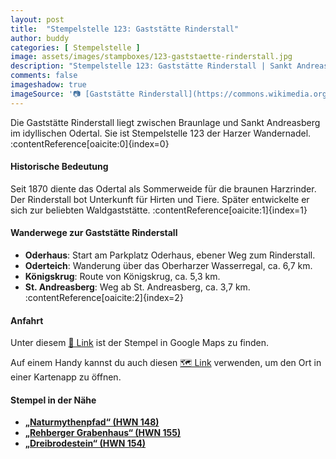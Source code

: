 ```yaml
---
layout: post
title:  "Stempelstelle 123: Gaststätte Rinderstall"
author: buddy
categories: [ Stempelstelle ]
image: assets/images/stampboxes/123-gaststaette-rinderstall.jpg
description: "Stempelstelle 123: Gaststätte Rinderstall | Sankt Andreasberg"
comments: false
imageshadow: true
imageSource: '📷 [Gaststätte Rinderstall](https://commons.wikimedia.org/wiki/File:Gastst%C3%A4tte_Rinderstall.jpg) von <a href="//commons.wikimedia.org/wiki/User:B.Thomas95" title="User:B.Thomas95">Thomas Binder</a> unter Lizenz [CC BY-SA 4.0](https://creativecommons.org/licenses/by-sa/4.0)'
---
```


Die Gaststätte Rinderstall liegt zwischen Braunlage und Sankt Andreasberg im idyllischen Odertal. Sie ist Stempelstelle 123 der Harzer Wandernadel. :contentReference[oaicite:0]{index=0}

#### Historische Bedeutung

Seit 1870 diente das Odertal als Sommerweide für die braunen Harzrinder. Der Rinderstall bot Unterkunft für Hirten und Tiere. Später entwickelte er sich zur beliebten Waldgaststätte. :contentReference[oaicite:1]{index=1}

#### Wanderwege zur Gaststätte Rinderstall

- **Oderhaus**: Start am Parkplatz Oderhaus, ebener Weg zum Rinderstall.
- **Oderteich**: Wanderung über das Oberharzer Wasserregal, ca. 6,7 km.
- **Königskrug**: Route von Königskrug, ca. 5,3 km.
- **St. Andreasberg**: Weg ab St. Andreasberg, ca. 3,7 km. :contentReference[oaicite:2]{index=2}

#### Anfahrt

Unter diesem [📍 Link](https://www.google.com/maps/dir/?api=1&origin=&destination=51.71541%2C%2010.56131) ist der Stempel in Google Maps zu finden.

<div class="android-only">
  Auf einem Handy kannst du auch diesen 
  <a href="geo:51.71541,10.56131">🗺️ Link</a> 
  verwenden, um den Ort in einer Kartenapp zu öffnen.
  <p></p>
</div>

#### Stempel in der Nähe

- [**„Naturmythenpfad“ (HWN 148)**](/stempelstelle-148-naturmythenpfad)
- [**„Rehberger Grabenhaus“ (HWN 155)**](/stempelstelle-155-rehberger-grabenhaus)
- [**„Dreibrodestein“ (HWN 154)**](/stempelstelle-154-dreibrodestein)
